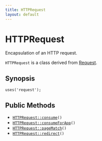 ```yaml
---
title: HTTPRequest
layout: default
---
```


# HTTPRequest

Encapsulation of an HTTP request.

<code>HTTPRequest</code> is a class derived from <a href="Request">Request</a>.

## Synopsis

<pre><code>uses('request');
</code></pre>
## Public Methods

* <code><a href="HTTPRequest%3A%3Aconsume">HTTPRequest::consume</a>()</code>
* <code><a href="HTTPRequest%3A%3AconsumeForApp">HTTPRequest::consumeForApp</a>()</code>
* <code><a href="HTTPRequest%3A%3ApageMatch">HTTPRequest::pageMatch</a>()</code>
* <code><a href="HTTPRequest%3A%3Aredirect">HTTPRequest::redirect</a>()</code>

